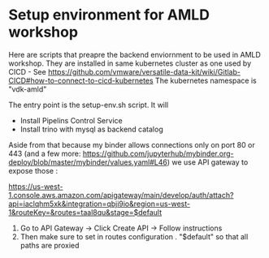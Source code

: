 # Setup environment for AMLD workshop

Here are scripts that preapre the backend enviornment to be used in AMLD workshop.
They are installed in same kubernetes cluster as one used by CICD - See https://github.com/vmware/versatile-data-kit/wiki/Gitlab-CICD#how-to-connect-to-cicd-kubernetes
The kubernetes namespace is "vdk-amld"

The entry point is the setup-env.sh script.
It will
- Install Pipelins Control Service
- Install trino with mysql as backend catalog

Aside from that because my binder allows connections only on port 80 or 443 (and a few more: https://github.com/jupyterhub/mybinder.org-deploy/blob/master/mybinder/values.yaml#L46)
we use API gateway to expose those :

https://us-west-1.console.aws.amazon.com/apigateway/main/develop/auth/attach?api=iaclqhm5xk&integration=qbji9io&region=us-west-1&routeKey=&routes=taal8qu&stage=$default

1. Go to API Gateway -> Click Create API -> Follow instructions
2. Then make sure to set in routes configuration . "$default" so that all paths are proxied
